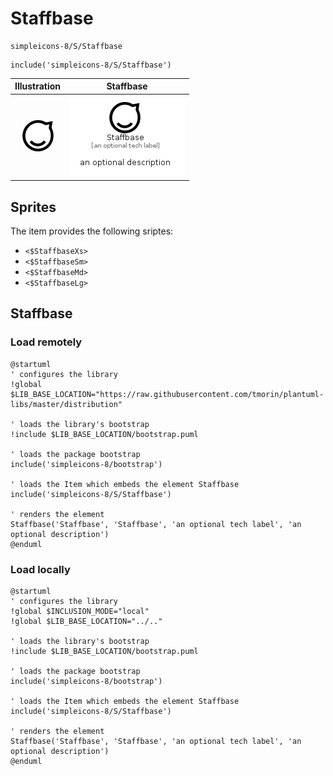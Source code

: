 # Staffbase


```text
simpleicons-8/S/Staffbase
```

```text
include('simpleicons-8/S/Staffbase')
```



| Illustration | Staffbase |
| :---: | :---: |
| ![illustration for Illustration](../../simpleicons-8/S/Staffbase.png) | ![illustration for Staffbase](../../simpleicons-8/S/Staffbase.Local.png) |



## Sprites
The item provides the following sriptes:

- `<$StaffbaseXs>`
- `<$StaffbaseSm>`
- `<$StaffbaseMd>`
- `<$StaffbaseLg>`





## Staffbase

### Load remotely
```plantuml
@startuml
' configures the library
!global $LIB_BASE_LOCATION="https://raw.githubusercontent.com/tmorin/plantuml-libs/master/distribution"

' loads the library's bootstrap
!include $LIB_BASE_LOCATION/bootstrap.puml

' loads the package bootstrap
include('simpleicons-8/bootstrap')

' loads the Item which embeds the element Staffbase
include('simpleicons-8/S/Staffbase')

' renders the element
Staffbase('Staffbase', 'Staffbase', 'an optional tech label', 'an optional description')
@enduml
```

### Load locally
```plantuml
@startuml
' configures the library
!global $INCLUSION_MODE="local"
!global $LIB_BASE_LOCATION="../.."

' loads the library's bootstrap
!include $LIB_BASE_LOCATION/bootstrap.puml

' loads the package bootstrap
include('simpleicons-8/bootstrap')

' loads the Item which embeds the element Staffbase
include('simpleicons-8/S/Staffbase')

' renders the element
Staffbase('Staffbase', 'Staffbase', 'an optional tech label', 'an optional description')
@enduml
```

